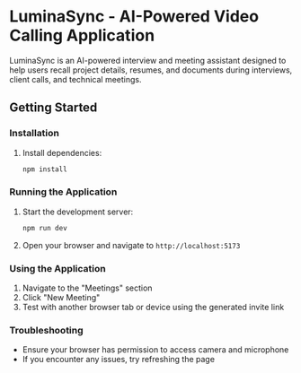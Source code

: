 # LuminaSync - AI-Powered Video Calling Application

LuminaSync is an AI-powered interview and meeting assistant designed to help users recall project details, resumes, and documents during interviews, client calls, and technical meetings.

## Getting Started

### Installation

1. Install dependencies:
   ```bash
   npm install
   ```

### Running the Application

1. Start the development server:
   ```bash
   npm run dev
   ```

2. Open your browser and navigate to `http://localhost:5173`

### Using the Application

1. Navigate to the "Meetings" section
2. Click "New Meeting"
3. Test with another browser tab or device using the generated invite link

### Troubleshooting

- Ensure your browser has permission to access camera and microphone
- If you encounter any issues, try refreshing the page